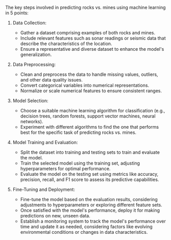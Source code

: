 The key steps involved in predicting rocks vs. mines using machine learning in 5 points:

1. Data Collection:
   - Gather a dataset comprising examples of both rocks and mines.
   - Include relevant features such as sonar readings or seismic data that describe the characteristics of the location.
   - Ensure a representative and diverse dataset to enhance the model's generalization.

2. Data Preprocessing:
   - Clean and preprocess the data to handle missing values, outliers, and other data quality issues.
   - Convert categorical variables into numerical representations.
   - Normalize or scale numerical features to ensure consistent ranges.

3. Model Selection:
   - Choose a suitable machine learning algorithm for classification (e.g., decision trees, random forests, support vector machines, neural networks).
   - Experiment with different algorithms to find the one that performs best for the specific task of predicting rocks vs. mines.

4. Model Training and Evaluation:
   - Split the dataset into training and testing sets to train and evaluate the model.
   - Train the selected model using the training set, adjusting hyperparameters for optimal performance.
   - Evaluate the model on the testing set using metrics like accuracy, precision, recall, and F1 score to assess its predictive capabilities.

5. Fine-Tuning and Deployment:
   - Fine-tune the model based on the evaluation results, considering adjustments to hyperparameters or exploring different feature sets.
   - Once satisfied with the model's performance, deploy it for making predictions on new, unseen data.
   - Establish a monitoring system to track the model's performance over time and update it as needed, considering factors like evolving environmental conditions or changes 
     in data characteristics.
  
   
